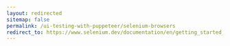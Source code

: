 ```yaml
---
layout: redirected
sitemap: false
permalink: /ui-testing-with-puppeteer/selenium-browsers
redirect_to: https://www.selenium.dev/documentation/en/getting_started_with_webdriver/browsers/
---
```



